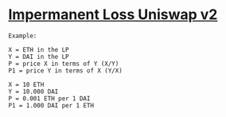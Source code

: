 # [Impermanent Loss Uniswap v2](https://www.youtube.com/watch?v=jIB4ne9jU04)

    Example:

    X = ETH in the LP
    Y = DAI in the LP
    P = price X in terms of Y (X/Y)
    P1 = price Y in terms of X (Y/X)

    X = 10 ETH
    Y = 10.000 DAI
    P = 0.001 ETH per 1 DAI
    P1 = 1.000 DAI per 1 ETH
